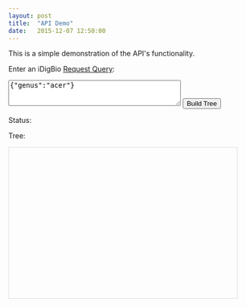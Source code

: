 ```yaml
---
layout: post
title:  "API Demo"
date:   2015-12-07 12:50:00
---
```


This is a simple demonstration of the API's functionality.

Enter an iDigBio [Request Query](https://github.com/iDigBio/idigbio-search-api/wiki/Query-Format):
    
<div>
    <form name="query_form" action="javascript:void(0);">
       <div>
           <textarea id="query" name="rq" rows="3" cols="40">{"genus":"acer"}</textarea>
           <input value="Build Tree" onclick="build_tree();" type="submit">
       </div>   
    </form>
</div>

Status:
    
Tree:
    
<div class="container-fluid">
    <div id="viewport" style="border:1px solid #ddd; min-height:300px; width:90%;" class="center-block">
    </div>
</div>

<script>
function build_tree(){
    http://elk.acis.ufl.edu:8080/tree/build
    document.query_form.submit()
    setTimeout(get_tree('7f63fc71-4a0f-4b91-a9f3-909bf95c1ae0', 10000)
    
}


function get_tree(job_id){
    var obj = document.createElement("object");
    obj.type = "image/svg+xml"
    obj.data = "http://elk.acis.ufl.edu:8080/tree/render/" + job_id;

    var src = document.getElementById("viewport");
    while (src.firstChild) {
        src.removeChild(src.firstChild);
    }
    src.appendChild(obj); 
}

</script>